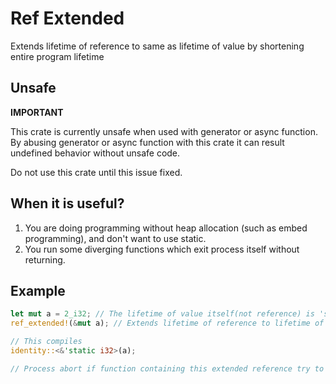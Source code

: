 # Ref Extended
Extends lifetime of reference to same as lifetime of value by shortening entire program lifetime

## Unsafe
**IMPORTANT**

This crate is currently unsafe when used with generator or async function. By abusing generator or async function with this crate it can result undefined behavior without unsafe code.

Do not use this crate until this issue fixed.

## When it is useful?
1. You are doing programming without heap allocation (such as embed programming), and don't want to use static.
2. You run some diverging functions which exit process itself without returning.

## Example
```Rust
let mut a = 2_i32; // The lifetime of value itself(not reference) is 'static
ref_extended!(&mut a); // Extends lifetime of reference to lifetime of value ('static)

// This compiles
identity::<&'static i32>(a);

// Process abort if function containing this extended reference try to return or panic
```
